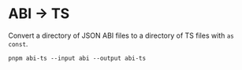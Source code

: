 # ABI -> TS

Convert a directory of JSON ABI files to a directory of TS files with `as const`.

```console
pnpm abi-ts --input abi --output abi-ts
```
